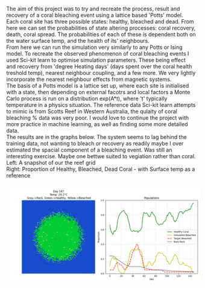 The aim of this project was to try and recreate the process, result and recovery of a coral bleaching event using a lattice
based 'Potts' model. Each coral site has three possible states: healthy, bleached and dead. From here we can set the
probabilities of state altering processes: coral recovery, death, coral spread. The probabilities of each of these is dependent
both on the water surface temp, and the health of its' neighbours.<br>
From here we can run the simulation very similarly to any Potts or Ising model. To recreate the observed phenomenon of coral 
bleaching events I used Sci-kit learn to optimise simulation parameters. These being effect and recovery from 'degree Heating days' (days spent over
the coral health treshold temp), nearest neighbour coupling, and a few more. We very lightly incorporate the nearest neighbour effects
from magnetic systems. <br>
The basis of a Potts model is a lattice set up, where each site is initialised with a state, then depending on external facotrs and
local factors a Monte Carlo process is run on a distribution exp(A*t), where 't' typically temperature in a physics situation. 
The reference data Sci-kit learn attempts to mimic is from Scotts Reef in Western Australia, the qulaity of coral bleaching % data
was very poor. I would love to continue the project with more practice in machine learning, as well as finding some more detailed
data. <br>
The results are in the graphs below. The system seems to lag behind the training data, not wanting to bleach or recovery as readily
maybe I over estimated the spacial component of a bleaching event. Was still an interesting exercise. Maybe one bettwe suited to vegiation
rather than coral.<br> 
Left: A snapshot of our the reef grid <br>
Right: Proportion of Healthy, Bleached, Dead Coral - with Surface temp as a reference<br>

<p align="center">
  <img src="Coral Reef Sim Results.png" 
       alt="Coral Reef Sim Results" width="950" style="margin: 10px;">
</p>
